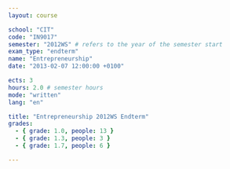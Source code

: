 ```yaml
---
layout: course

school: "CIT"
code: "IN9017"
semester: "2012WS" # refers to the year of the semester start
exam_type: "endterm"
name: "Entrepreneurship"
date: "2013-02-07 12:00:00 +0100"

ects: 3
hours: 2.0 # semester hours
mode: "written"
lang: "en"

title: "Entrepreneurship 2012WS Endterm"
grades:
  - { grade: 1.0, people: 13 }
  - { grade: 1.3, people: 3 }
  - { grade: 1.7, people: 6 }

---
```



